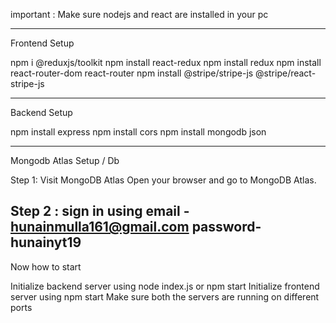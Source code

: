 
important : Make sure nodejs and react are installed in your pc


------------------------------------------------------------------------------
Frontend Setup

npm i @reduxjs/toolkit
npm install react-redux
npm install redux
npm install react-router-dom react-router
npm install @stripe/stripe-js @stripe/react-stripe-js

------------------------------------------------------------------------------

Backend Setup

npm install express
npm install cors
npm install mongodb json 

------------------------------------------------------------------------------
Mongodb Atlas Setup / Db

Step 1: Visit MongoDB Atlas
Open your browser and go to MongoDB Atlas.

Step 2 : sign in using 
email - hunainmulla161@gmail.com
password-hunainyt19
------------------------------------------------------------------------------
Now how to start

Initialize backend server using node index.js or npm start
Initialize frontend server using npm start
Make sure both the servers are running on different ports


